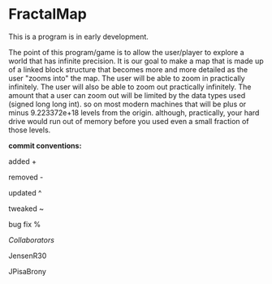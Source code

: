 FractalMap
=========

This is a program is in early development.

The point of this program/game is to allow the user/player to explore a world that has infinite precision.
It is our goal to make a map that is made up of a linked block structure that becomes more and more detailed as the user "zooms into" the map.
The user will be able to zoom in practically infinitely.
The user will also be able to zoom out practically infinitely.
The amount that a user can zoom out will be limited by the data types used (signed long long int).
so on most modern machines that will be plus or minus 9.223372e+18 levels from the origin.
although, practically, your hard drive would run out of memory before you used even a small fraction of those levels.



**commit conventions:**

added    +

removed   -

updated   ^

tweaked   ~

bug fix  %

*Collaborators*

JensenR30

JPisaBrony
